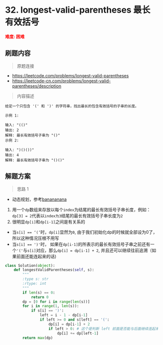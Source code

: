 # 32. longest-valid-parentheses 最长有效括号

**<font color=red>难度: 困难</font>**

## 刷题内容

> 原题连接

* https://leetcode.com/problems/longest-valid-parentheses
* https://leetcode-cn.com/problems/longest-valid-parentheses/description

> 内容描述

```
给定一个只包含 '(' 和 ')' 的字符串，找出最长的包含有效括号的子串的长度。

示例 1:

输入: "(()"
输出: 2
解释: 最长有效括号子串为 "()"
示例 2:

输入: ")()())"
输出: 4
解释: 最长有效括号子串为 "()()"
```

## 解题方案

> 思路 1

* 动态规划，参考[banananana](http://www.cnblogs.com/George1994/p/7531574.html)
1. 用一个```dp```数组来存放以每个```index```为结尾的最长有效括号子串长度，例如：```dp[3] = 2```代表以```index为3```结尾的最长有效括号子串长度为```2```
2. 很明显```dp[i]```和```dp[i-1]```之间是有关系的
- 当```s[i] == ‘(’```时，```dp[i]```显然为```0```, 由于我们初始化dp的时候就全部设为0了，所以这种情况压根不用写
- 当```s[i] == ')'```时， 如果在```dp[i-1]```的所表示的最长有效括号子串之前还有一个```'('```与```s[i]```对应，那么```dp[i] = dp[i-1] + 2```, 并且还可以继续往前追溯（如果前面还能连起来的话)

```python
class Solution(object):
    def longestValidParentheses(self, s):
        """
        :type s: str
        :rtype: int
        """
        if len(s) == 0:
            return 0
        dp = [0 for i in range(len(s))]
        for i in range(1, len(s)):
            if s[i] == ')':
                left = i - 1 - dp[i-1]
                if left >= 0 and s[left] == '(':
                    dp[i] = dp[i-1] + 2
                    if left > 0: # 这个是判断 left 前面是否能与后面继续连起来
                        dp[i] += dp[left-1]
        return max(dp)
```
